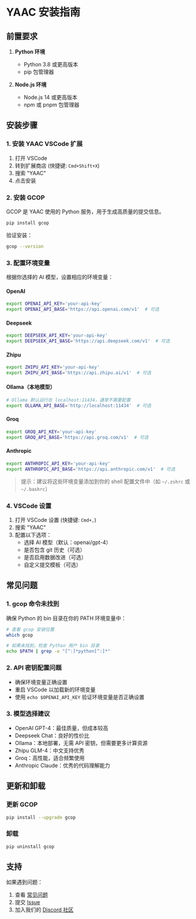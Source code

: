 # YAAC 安装指南

## 前置要求

1. **Python 环境**

   - Python 3.8 或更高版本
   - pip 包管理器

2. **Node.js 环境**
   - Node.js 14 或更高版本
   - npm 或 pnpm 包管理器

## 安装步骤

### 1. 安装 YAAC VSCode 扩展

1. 打开 VSCode
2. 转到扩展商店 (快捷键: `Cmd+Shift+X`)
3. 搜索 "YAAC"
4. 点击安装

### 2. 安装 GCOP

GCOP 是 YAAC 使用的 Python 服务，用于生成高质量的提交信息。

```bash
pip install gcop
```

验证安装：

```bash
gcop --version
```

### 3. 配置环境变量

根据你选择的 AI 模型，设置相应的环境变量：

#### OpenAI

```bash
export OPENAI_API_KEY='your-api-key'
export OPENAI_API_BASE='https://api.openai.com/v1'  # 可选
```

#### Deepseek

```bash
export DEEPSEEK_API_KEY='your-api-key'
export DEEPSEEK_API_BASE='https://api.deepseek.com/v1'  # 可选
```

#### Zhipu

```bash
export ZHIPU_API_KEY='your-api-key'
export ZHIPU_API_BASE='https://api.zhipu.ai/v1'  # 可选
```

#### Ollama（本地模型）

```bash
# Ollama 默认运行在 localhost:11434，通常不需要配置
export OLLAMA_API_BASE='http://localhost:11434'  # 可选
```

#### Groq

```bash
export GROQ_API_KEY='your-api-key'
export GROQ_API_BASE='https://api.groq.com/v1'  # 可选
```

#### Anthropic

```bash
export ANTHROPIC_API_KEY='your-api-key'
export ANTHROPIC_API_BASE='https://api.anthropic.com/v1'  # 可选
```

> 提示：建议将这些环境变量添加到你的 shell 配置文件中（如 `~/.zshrc` 或 `~/.bashrc`）

### 4. VSCode 设置

1. 打开 VSCode 设置 (快捷键: `Cmd+,`)
2. 搜索 "YAAC"
3. 配置以下选项：
   - 选择 AI 模型（默认：openai/gpt-4）
   - 是否包含 git 历史（可选）
   - 是否启用数据改进（可选）
   - 自定义提交模板（可选）

## 常见问题

### 1. gcop 命令未找到

确保 Python 的 bin 目录在你的 PATH 环境变量中：

```bash
# 查看 gcop 安装位置
which gcop

# 如果未找到，检查 Python 用户 bin 目录
echo $PATH | grep -o "[^:]*python[^:]*"
```

### 2. API 密钥配置问题

- 确保环境变量正确设置
- 重启 VSCode 以加载新的环境变量
- 使用 `echo $OPENAI_API_KEY` 验证环境变量是否正确设置

### 3. 模型选择建议

- OpenAI GPT-4：最佳质量，但成本较高
- Deepseek Chat：良好的性价比
- Ollama：本地部署，无需 API 密钥，但需要更多计算资源
- Zhipu GLM-4：中文支持优秀
- Groq：高性能，适合频繁使用
- Anthropic Claude：优秀的代码理解能力

## 更新和卸载

### 更新 GCOP

```bash
pip install --upgrade gcop
```

### 卸载

```bash
pip uninstall gcop
```

## 支持

如果遇到问题：

1. 查看 [常见问题](#常见问题)
2. 提交 [Issue](https://github.com/cs-magic/yaac/issues)
3. 加入我们的 [Discord 社区](https://discord.gg/yaac)
